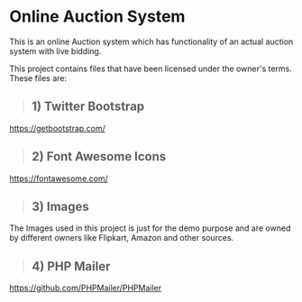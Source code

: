 # Online Auction System

This is an online Auction system which has functionality of an actual auction system with live bidding.

This project contains files that have been  licensed under the owner's terms. These files are:

> ## 1) Twitter Bootstrap
https://getbootstrap.com/

> ## 2) Font Awesome Icons
https://fontawesome.com/

> ## 3) Images
The Images used in this project is just for the demo purpose and are owned by different owners like Flipkart, Amazon and other sources.

> ## 4) PHP Mailer
https://github.com/PHPMailer/PHPMailer
